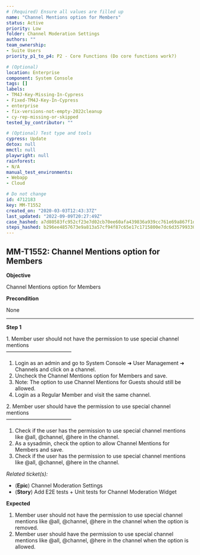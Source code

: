 ```yaml
---
# (Required) Ensure all values are filled up
name: "Channel Mentions option for Members"
status: Active
priority: Low
folder: Channel Moderation Settings
authors: ""
team_ownership:
- Suite Users
priority_p1_to_p4: P2 - Core Functions (Do core functions work?)

# (Optional)
location: Enterprise
component: System Console
tags: []
labels:
- TM4J-Key-Missing-In-Cypress
- Fixed-TM4J-Key-In-Cypress
- enterprise
- fix-versions-not-empty-2022cleanup
- cy-rep-missing-or-skipped
tested_by_contributor: ""

# (Optional) Test type and tools
cypress: Update
detox: null
mmctl: null
playwright: null
rainforest:
- N/A
manual_test_environments:
- Webapp
- Cloud

# Do not change
id: 4712183
key: MM-T1552
created_on: "2020-03-03T12:43:37Z"
last_updated: "2022-09-09T20:27:49Z"
case_hashed: a7d80583fc952cf23e7d02cb70ee60afa439836a939cc761e69a867f1d4253ebd2a9c87999e769b51696c6acbac332b8
steps_hashed: b296ee4857673e9a813a57cf94f87c65e17c1715800e7dc6d357993305dd02a779a615c3b945e5d3b820addf7fe5b891
---
```


<!-- (Auto-generated) Based on frontmatter's "key" and "name" -->

## MM-T1552: Channel Mentions option for Members

**Objective**

Channel Mentions option for Members

**Precondition**

None

---

**Step 1**

1\. Member user should not have the permission to use special channel mentions\
–––––––––––––––––––––––––

1. Login as an admin and go to System Console ➜ User Management ➜ Channels and click on a channel.
2. Uncheck the Channel Mentions option for Members and save.
3. Note: The option to use Channel Mentions for Guests should still be allowed.
4. Login as a Regular Member and visit the same channel.

2\. Member user should have the permission to use special channel mentions\
–––––––––––––––––––––––––

1. Check if the user has the permission to use special channel mentions like @all, @channel, @here in the channel.
2. As a sysadmin, check the option to allow Channel Mentions for Members and save.
3. Check if the user has the permission to use special channel mentions like @all, @channel, @here in the channel.

_Related ticket(s):_

- (**Epic**) Channel Moderation Settings
- (**Story**) Add E2E tests + Unit tests for Channel Moderation Widget

**Expected**

1. Member user should not have the permission to use special channel mentions like @all, @channel, @here in the channel when the option is removed.
2. Member user should have the permission to use special channel mentions like @all, @channel, @here in the channel when the option is allowed.
